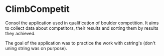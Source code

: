 # ClimbCompetit

Consol the application used in qualification of boulder competition. It aims to collect data about competitors, their results and sorting them by results they achieved.

The goal of the application was to practice the work with cstring's (don't uning string was on purpose).
